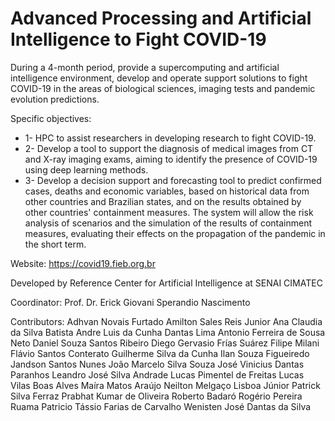 # Advanced Processing and Artificial Intelligence to Fight COVID-19

During a 4-month period, provide a supercomputing and artificial intelligence environment, develop and operate support solutions to fight COVID-19 in the areas of biological sciences, imaging tests and pandemic evolution predictions.

Specific objectives:

<ul>
  <li>1- HPC to assist researchers in developing research to fight COVID-19.</li>

<li>2- Develop a tool to support the diagnosis of medical images from CT and X-ray imaging exams, aiming to identify the presence of COVID-19 using deep learning methods.</li>

<li>3- Develop a decision support and forecasting tool to predict confirmed cases, deaths and economic variables, based on historical data from other countries and Brazilian states, and on the results obtained by other countries' containment measures. The system will allow the risk analysis of scenarios and the simulation of the results of containment measures, evaluating their effects on the propagation of the pandemic in the short term.</li>
</ul>

Website: https://covid19.fieb.org.br

Developed by Reference Center for Artificial Intelligence at SENAI CIMATEC

Coordinator: Prof. Dr. Erick Giovani Sperandio Nascimento

Contributors:
Adhvan Novais Furtado
Amilton Sales Reis Junior
Ana Claudia da Silva Batista
Andre Luis da Cunha Dantas Lima 
Antonio Ferreira de Sousa Neto 
Daniel Souza Santos Ribeiro 
Diego Gervasio Frías Suárez 
Filipe Milani
Flávio Santos Conterato 
Guilherme Silva da Cunha 
Ilan Souza Figueiredo 
Jandson Santos Nunes 
João Marcelo Silva Souza 
José Vinicius Dantas Paranhos 
Leandro José Silva Andrade 
Lucas Pimentel de Freitas 
Lucas Vilas Boas Alves 
Maíra Matos Araújo 
Neilton Melgaço Lisboa Júnior 
Patrick Silva Ferraz 
Prabhat Kumar de Oliveira 
Roberto Badaró 
Rogério Pereira 
Ruama Patricio 
Tássio Farias de Carvalho 
Wenisten José Dantas da Silva 

